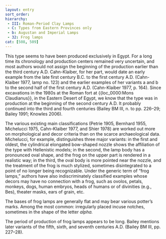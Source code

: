 ```yaml
---
layout: entry
sort_order:
hierarchy:
 - III: Roman-Period Clay Lamps
 - C: Types from Eastern Provinces only
 - b: Augustan and Imperial Lamps
 - 32: Frog lamps
cat: [508, 509]
---
```


This type seems to have been produced exclusively in Egypt. For a long time its chronology and production centers remained very uncertain, and most authors would not assign the beginning of the production earlier than the third century A.D. Cahn-Klaiber, for her part, would date an early example from the late first century B.C. to the first century A.D. (Cahn-Klaiber 1977, lamp no. 123) and the earlier examples of her variants a and b to the second half of the first century A.D. (Cahn-Klaiber 1977, p. 164). Since excavations in the 1980s at the Roman fort at {{loc_0000:Mons Claudianus}}, in the Eastern Desert of Egypt, we know that the type was in production at the beginning of the second century A.D. It probably continued into the third and fourth centuries (Bailey BM III, n. to pp. 226–29; Bailey 1991; Knowles 2006).

The various existing main classifications (Petrie 1905, Bernhard 1955, Michelucci 1975, Cahn-Klaiber 1977, and Shier 1978) are worked out more on morphological and decor criteria than on the scarce archaeological data. Michelucci, for example, distinguishes three major variants: in the first and oldest, the cylindrical elongated bow-shaped nozzle shows the affiliation of the type with Hellenistic models; in the second, the lamp body has a pronounced oval shape, and the frog on the upper part is rendered in a realistic way; in the third, the oval body is more pointed near the nozzle, and the treatment of the frog is much stylized, sometimes disintegrated to a point of no longer being recognizable. Under the generic term of “frog lamps,” authors have also indiscriminately classified examples whose decors may have no connection with a frog, such as ovolos, petals, monkeys, dogs, human embryos, heads of humans or of divinities (e.g., Bes), theater masks, ears of grain, etc.

The bases of frog lamps are generally flat and may bear various potter’s marks. Among the most common: irregularly placed incuse notches, sometimes in the shape of the letter *alpha.*

The period of production of frog lamps appears to be long. Bailey mentions later variants of the fifth, sixth, and seventh centuries A.D. (Bailey BM III, pp. 227–28).

